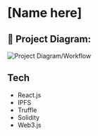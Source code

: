 # [Name here]

## 🔧 Project Diagram:
![Project Diagram/Workflow](https://i.gyazo.com/827138d2e256cffbe00e34a15afa39e2.png)

## Tech
- React.js
- IPFS
- Truffle
- Solidity
- Web3.js
